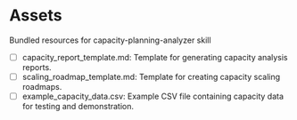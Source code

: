 # Assets

Bundled resources for capacity-planning-analyzer skill

- [ ] capacity_report_template.md: Template for generating capacity analysis reports.
- [ ] scaling_roadmap_template.md: Template for creating capacity scaling roadmaps.
- [ ] example_capacity_data.csv: Example CSV file containing capacity data for testing and demonstration.
